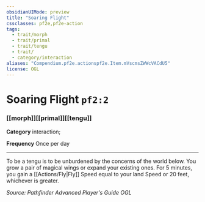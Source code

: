 ```yaml
---
obsidianUIMode: preview
title: "Soaring Flight"
cssclasses: pf2e,pf2e-action
tags:
  - trait/morph
  - trait/primal
  - trait/tengu
  - trait/
  - category/interaction
aliases: "Compendium.pf2e.actionspf2e.Item.mVscmsZWWcVACdU5"
license: OGL
---
```

# Soaring Flight `pf2:2`

### [[morph]][[primal]][[tengu]]

**Category** interaction; 




**Frequency** Once per day

* * *

To be a tengu is to be unburdened by the concerns of the world below. You grow a pair of magical wings or expand your existing ones. For 5 minutes, you gain a [[Actions/Fly|Fly]] Speed equal to your land Speed or 20 feet, whichever is greater.

*Source: Pathfinder Advanced Player's Guide*
*OGL*